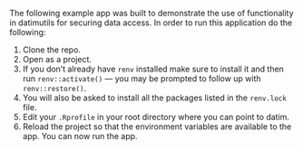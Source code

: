 The following example app was built to demonstrate the use of functionality in datimutils for securing data access. In order to run this application do the following:

1. Clone the repo.
2. Open as a project.
3. If you don’t already have `renv` installed make sure to install it and then run `renv::activate()` — you may be prompted to follow up with `renv::restore()`.
4. You will also be asked to install all the packages listed in the `renv.lock` file.
5. Edit your `.Rprofile` in your root directory where you can point to datim.
6. Reload the project so that the environment variables are available to the app. You can now run the app.